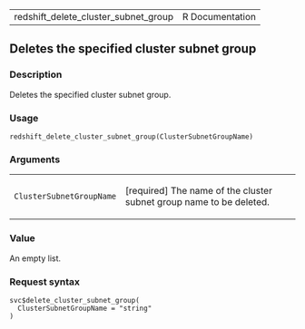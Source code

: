 <table style="width: 100%;">
<tbody>
<tr class="odd">
<td>redshift_delete_cluster_subnet_group</td>
<td style="text-align: right;">R Documentation</td>
</tr>
</tbody>
</table>

## Deletes the specified cluster subnet group

### Description

Deletes the specified cluster subnet group.

### Usage

    redshift_delete_cluster_subnet_group(ClusterSubnetGroupName)

### Arguments

<table>
<colgroup>
<col style="width: 35%" />
<col style="width: 65%" />
</colgroup>
<tbody>
<tr class="odd">
<td><code
id="redshift_delete_cluster_subnet_group_:_ClusterSubnetGroupName">ClusterSubnetGroupName</code></td>
<td><p>[required] The name of the cluster subnet group name to be
deleted.</p></td>
</tr>
</tbody>
</table>

### Value

An empty list.

### Request syntax

    svc$delete_cluster_subnet_group(
      ClusterSubnetGroupName = "string"
    )
